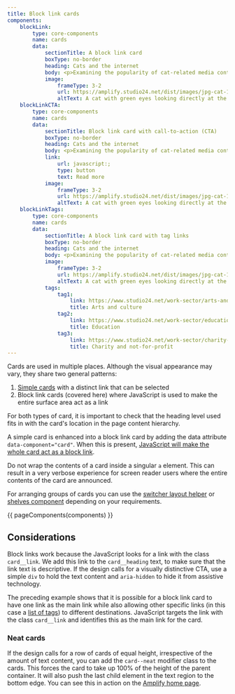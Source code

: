 ```yaml
---
title: Block link cards
components:
    blockLink:
        type: core-components
        name: cards
        data:
            sectionTitle: A block link card
            boxType: no-border
            heading: Cats and the internet
            body: <p>Examining the popularity of cat-related media content online</p>
            image:
                frameType: 3-2
                url: https://amplify.studio24.net/dist/images/jpg-cat-1.jpg
                altText: A cat with green eyes looking directly at the camera
    blockLinkCTA:
        type: core-components
        name: cards
        data:
            sectionTitle: Block link card with call-to-action (CTA)
            boxType: no-border
            heading: Cats and the internet
            body: <p>Examining the popularity of cat-related media content online</p>
            link:
                url: javascript:;
                type: button
                text: Read more
            image:
                frameType: 3-2
                url: https://amplify.studio24.net/dist/images/jpg-cat-1.jpg
                altText: A cat with green eyes looking directly at the camera
    blockLinkTags:
        type: core-components
        name: cards
        data:
            sectionTitle: A block link card with tag links
            boxType: no-border
            heading: Cats and the internet
            body: <p>Examining the popularity of cat-related media content online</p>
            image:
                frameType: 3-2
                url: https://amplify.studio24.net/dist/images/jpg-cat-1.jpg
                altText: A cat with green eyes looking directly at the camera
            tags:
                tag1:
                    link: https://www.studio24.net/work-sector/arts-and-culture/
                    title: Arts and culture
                tag2:
                    link: https://www.studio24.net/work-sector/education/
                    title: Education
                tag3:
                    link: https://www.studio24.net/work-sector/charity-and-not-for-profit/
                    title: Charity and not-for-profit
---
```

Cards are used in multiple places. Although the visual appearance may vary, they share two general patterns:

1.  [Simple cards](https://amplify.studio24.net/amplify/core-components/cards.html) with a distinct link that can be selected
2.  Block link cards (covered here) where JavaScript is used to make the entire surface area act as a link

For both types of card, it is important to check that the heading level used fits in with the card's location in the page content hierarchy.

A simple card is enhanced into a block link card by adding the data attribute `data-component="card"`. When this is present, [JavaScript will make the whole card act as a block link](https://css-tricks.com/block-links-the-search-for-a-perfect-solution/).

Do not wrap the contents of a card inside a singular `a` element. This can result in a very verbose experience for screen reader users where the entire contents of the card are announced.

For arranging groups of cards you can use the [switcher layout helper](https://amplify.studio24.net/amplify/layout-helpers/switcher.html) or [shelves component](https://amplify.studio24.net/amplify/core-components/shelves.html) depending on your requirements.

{{ pageComponents(components) }}

Considerations
--------------

Block links work because the JavaScript looks for a link with the class `card__link`. We add this link to the `card__heading` text, to make sure that the link text is descriptive. If the design calls for a visually distinctive CTA, use a simple `div` to hold the text content and `aria-hidden` to hide it from assistive technology.

The preceding example shows that it is possible for a block link card to have one link as the main link while also allowing other specific links (in this case a [list of tags](https://amplify.studio24.net/amplify/core-components/tag-list.html)) to different destinations. JavaScript targets the link with the class `card__link` and identifies this as the main link for the card.

### Neat cards

If the design calls for a row of cards of equal height, irrespective of the amount of text content, you can add the `card--neat` modifier class to the cards. This forces the card to take up 100% of the height of the parent container. It will also push the last child element in the text region to the bottom edge. You can see this in action on the [Amplify home page](https://amplify.studio24.net/amplify/index.html).